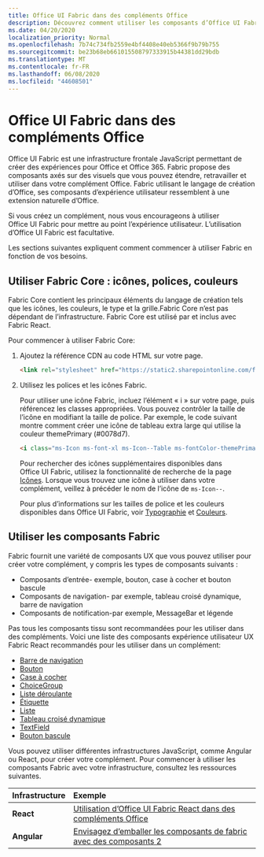 ```yaml
---
title: Office UI Fabric dans des compléments Office 
description: Découvrez comment utiliser les composants d’Office UI Fabric dans des compléments Office.
ms.date: 04/20/2020
localization_priority: Normal
ms.openlocfilehash: 7b74c734fb2559e4bf4408e40eb5366f9b79b755
ms.sourcegitcommit: be23b68eb661015508797333915b44381dd29bdb
ms.translationtype: MT
ms.contentlocale: fr-FR
ms.lasthandoff: 06/08/2020
ms.locfileid: "44608501"
---
```

# <a name="office-ui-fabric-in-office-add-ins"></a>Office UI Fabric dans des compléments Office 

Office UI Fabric est une infrastructure frontale JavaScript permettant de créer des expériences pour Office et Office 365. Fabric propose des composants axés sur des visuels que vous pouvez étendre, retravailler et utiliser dans votre complément Office. Fabric utilisant le langage de création d’Office, ses composants d’expérience utilisateur ressemblent à une extension naturelle d’Office. 

Si vous créez un complément, nous vous encourageons à utiliser Office UI Fabric pour mettre au point l’expérience utilisateur. L’utilisation d’Office UI Fabric est facultative.

Les sections suivantes expliquent comment commencer à utiliser Fabric en fonction de vos besoins. 

## <a name="use-fabric-core-icons-fonts-colors"></a>Utiliser Fabric Core : icônes, polices, couleurs
Fabric Core contient les principaux éléments du langage de création tels que les icônes, les couleurs, le type et la grille.Fabric Core n’est pas dépendant de l’infrastructure. Fabric Core est utilisé par et inclus avec Fabric React.

Pour commencer à utiliser Fabric Core:

1. Ajoutez la référence CDN au code HTML sur votre page.  

    ```html
    <link rel="stylesheet" href="https://static2.sharepointonline.com/files/fabric/office-ui-fabric-core/9.6.1/css/fabric.min.css">
    ```   
    
2. Utilisez les polices et les icônes Fabric. 

    Pour utiliser une icône Fabric, incluez l’élément « i » sur votre page, puis référencez les classes appropriées. Vous pouvez contrôler la taille de l’icône en modifiant la taille de police. Par exemple, le code suivant montre comment créer une icône de tableau extra large qui utilise la couleur themePrimary (#0078d7). 
   
    ```html
    <i class="ms-Icon ms-font-xl ms-Icon--Table ms-fontColor-themePrimary"></i>
    ```

    Pour rechercher des icônes supplémentaires disponibles dans Office UI Fabric, utilisez la fonctionnalité de recherche de la page [Icônes](https://developer.microsoft.com/fabric#/styles/icons). Lorsque vous trouvez une icône à utiliser dans votre complément, veillez à précéder le nom de l’icône de `ms-Icon--`. 

    Pour plus d’informations sur les tailles de police et les couleurs disponibles dans Office UI Fabric, voir [Typographie](https://developer.microsoft.com/fabric#/styles/typography) et [Couleurs](https://developer.microsoft.com/fabric#/styles/colors).
 
## <a name="use-fabric-components"></a>Utiliser les composants Fabric 
Fabric fournit une variété de composants UX que vous pouvez utiliser pour créer votre complément, y compris les types de composants suivants :

- Composants d’entrée- exemple, bouton, case à cocher et bouton bascule
- Composants de navigation- par exemple, tableau croisé dynamique, barre de navigation
- Composants de notification-par exemple, MessageBar et légende  

Pas tous les composants tissu sont recommandées pour les utiliser dans des compléments. Voici une liste des composants expérience utilisateur UX Fabric React recommandés pour les utiliser dans un complément:

- [Barre de navigation](https://developer.microsoft.com/fabric#/components/breadcrumb)
- [Bouton](https://developer.microsoft.com/fabric#/components/button)
- [Case à cocher](https://developer.microsoft.com/fabric#/components/checkbox)
- [ChoiceGroup](https://developer.microsoft.com/fabric#/components/choicegroup)
- [Liste déroulante](https://developer.microsoft.com/fabric#/components/dropdown)
- [Étiquette](https://developer.microsoft.com/fabric#/components/label)
- [Liste](https://developer.microsoft.com/fabric#/components/list)
- [Tableau croisé dynamique](https://developer.microsoft.com/fabric#/components/pivot)
- [TextField](https://developer.microsoft.com/fabric#/components/textfield)
- [Bouton bascule](https://developer.microsoft.com/fabric#/components/toggle)

Vous pouvez utiliser différentes infrastructures JavaScript, comme Angular ou React, pour créer votre complément. Pour commencer à utiliser les composants Fabric avec votre infrastructure, consultez les ressources suivantes.

|**Infrastructure**|**Exemple**|
|:------------|:----------|
|**React**|[Utilisation d’Office UI Fabric React dans des compléments Office](using-office-ui-fabric-react.md )|
|**Angular**| [Envisagez d’emballer les composants de fabric avec des composants 2](../develop/add-ins-with-angular2.md#consider-wrapping-fabric-components-with-angular-components)|
